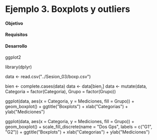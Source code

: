 # Ejemplo 3. Boxplots y outliers

#### Objetivo

#### Requisitos

#### Desarrollo


ggplot2

library(dplyr)

data <- read.csv("../Sesion_03/boxp.csv")

bien <- complete.cases(data)
data <- data[bien,]
data <- mutate(data, Categoria = factor(Categoria), Grupo = factor(Grupo))

ggplot(data, aes(x = Categoria, y = Mediciones, fill = Grupo)) + geom_boxplot() +
  ggtitle("Boxplots") +
  xlab("Categorias") +
  ylab("Mediciones")

ggplot(data, aes(x = Categoria, y = Mediciones, fill = Grupo)) + geom_boxplot() +
  scale_fill_discrete(name = "Dos Gps", labels = c("G1", "G2")) + 
  ggtitle("Boxplots") +
  xlab("Categorias") +
  ylab("Mediciones")
